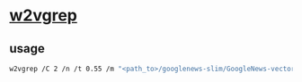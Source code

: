# [w2vgrep](https://github.com/arunsupe/semantic-grep)

## usage

```sh
w2vgrep /C 2 /n /t 0.55 /m "<path_to>/googlenews-slim/GoogleNews-vectors-negative300-SLIM.bin" "$1" /f "$2"
```
